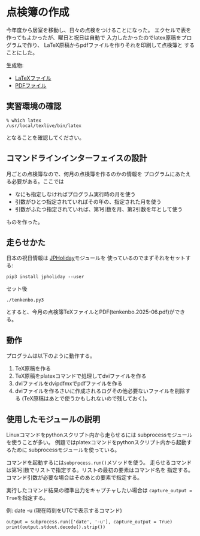 # 点検簿の作成

今年度から居室を移動し、日々の点検をつけることになった。
エクセルで表を作ってもよかったが、曜日と祝日は自動で
入力したかったのでlatex原稿をプログラムで作り、
LaTeX原稿からpdfファイルを作りそれを印刷して点検簿と
することにした。

生成物:
- [LaTeXファイル](tenkenbo.2025-05.tex)
- [PDFファイル](tenkenbo.2025-05.pdf)

## 実習環境の確認

```
% which latex
/usr/local/texlive/bin/latex
```

となることを確認してください。

## コマンドラインインターフェイスの設計

月ごとの点検簿なので、何月の点検簿を作るのかの情報を
プログラムにあたえる必要がある。ここでは

- なにも指定しなければプログラム実行時の月を使う
- 引数がひとつ指定されていればその年の、指定された月を使う
- 引数がふたつ指定されていれば、第1引数を月、第2引数を年として使う

ものを作った。

## 走らせかた

日本の祝日情報は
[JPHoliday](https://github.com/Lalcs/jpholiday)モジュールを
使っているのでまずそれをセットする:

```
pip3 install jpholiday --user
```

セット後

```
./tenkenbo.py3
```
とすると、今月の点検簿TeXファイルとPDF(tenkenbo.2025-06.pdf)ができる。

## 動作

プログラムは以下のように動作する。

1. TeX原稿を作る
2. TeX原稿をplatexコマンドで処理してdviファイルを作る
3. dviファイルをdvipdfmxでpdfファイルを作る
4. dviファイルを作るさいに作成されるログその他必要ないファイルを削除する
(TeX原稿はあとで使うかもしれないので残しておく)。

## 使用したモジュールの説明

Linuxコマンドをpythonスクリプト内から走らせるには
subprocessモジュールを使うことが多い。
例題ではplatexコマンドをpythonスクリプト内から起動するために
subprocessモジュールを使っている。

コマンドを起動するには``subprocess.run()``メソッドを使う。
走らせるコマンドは第1引数でリストで指定する。リストの最初の要素はコマンド名を
指定する。コマンド引数が必要な場合はそのあとの要素で指定する。

実行したコマンド結果の標準出力をキャプチャしたい場合は
``capture_output = True``を指定する。

例: date -u (現在時刻をUTCで表示するコマンド)

```
output = subprocess.run(['date', '-u'], capture_output = True)
print(output.stdout.decode().strip())
```
